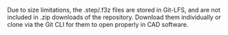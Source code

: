 Due to size limitations, the .step/.f3z files are stored in Git-LFS, and are not included in .zip downloads of the repository.  Download them individually or clone via the Git CLI for them to open properly in CAD software.
